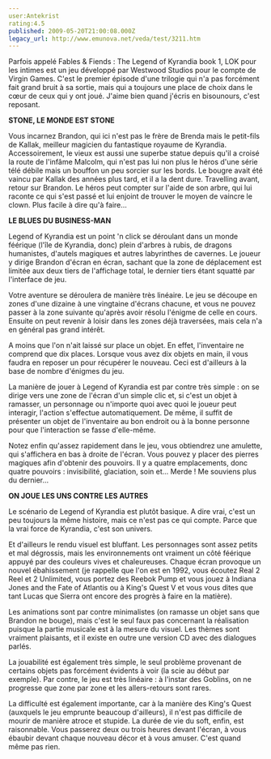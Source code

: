 ```yaml
---
user:Antekrist
rating:4.5
published: 2009-05-20T21:00:08.000Z
legacy_url: http://www.emunova.net/veda/test/3211.htm
---
```

Parfois appelé Fables & Fiends : The Legend of Kyrandia book 1, LOK pour les intimes est un jeu développé par Westwood Studios pour le compte de Virgin Games. C'est le premier épisode d'une trilogie qui n'a pas forcément fait grand bruit à sa sortie, mais qui a toujours une place de choix dans le cœur de ceux qui y ont joué. J'aime bien quand j'écris en bisounours, c'est reposant.  

  

**STONE, LE MONDE EST STONE**  

Vous incarnez Brandon, qui ici n'est pas le frère de Brenda mais le petit-fils de Kallak, meilleur magicien du fantastique royaume de Kyrandia. Accessoirement, le vieux est aussi une superbe statue depuis qu'il a croisé la route de l'infâme Malcolm, qui n'est pas lui non plus le héros d'une série télé débile mais un bouffon un peu sorcier sur les bords. Le bougre avait été vaincu par Kallak des années plus tard, et il a la dent dure. Travelling avant, retour sur Brandon. Le héros peut compter sur l'aide de son arbre, qui lui raconte ce qui s'est passé et lui enjoint de trouver le moyen de vaincre le clown. Plus facile à dire qu'à faire...  

  

**LE BLUES DU BUSINESS-MAN**  

Legend of Kyrandia est un point 'n click se déroulant dans un monde féérique (l'île de Kyrandia, donc) plein d'arbres à rubis, de dragons humanistes, d'autels magiques et autres labyrinthes de cavernes. Le joueur y dirige Brandon d'écran en écran, sachant que la zone de déplacement est limitée aux deux tiers de l'affichage total, le dernier tiers étant squatté par l'interface de jeu.  

Votre aventure se déroulera de manière très linéaire. Le jeu se découpe en zones d'une dizaine à une vingtaine d'écrans chacune, et vous ne pouvez passer à la zone suivante qu'après avoir résolu l'énigme de celle en cours. Ensuite on peut revenir à loisir dans les zones déjà traversées, mais cela n'a en général pas grand intérêt.  

A moins que l'on n'ait laissé sur place un objet. En effet, l'inventaire ne comprend que dix places. Lorsque vous avez dix objets en main, il vous faudra en reposer un pour récupérer le nouveau. Ceci est d'ailleurs à la base de nombre d'énigmes du jeu.  

La manière de jouer à Legend of Kyrandia est par contre très simple : on se dirige vers une zone de l'écran d'un simple clic et, si c'est un objet à ramasser, un personnage ou n'importe quoi avec quoi le joueur peut interagir, l'action s'effectue automatiquement. De même, il suffit de présenter un objet de l'inventaire au bon endroit ou à la bonne personne pour que l'interaction se fasse d'elle-même.  

Notez enfin qu'assez rapidement dans le jeu, vous obtiendrez une amulette, qui s'affichera en bas à droite de l'écran. Vous pouvez y placer des pierres magiques afin d'obtenir des pouvoirs. Il y a quatre emplacements, donc quatre pouvoirs : invisibilité, glaciation, soin et... Merde ! Me souviens plus du dernier...  

  

**ON JOUE LES UNS CONTRE LES AUTRES**  

Le scénario de Legend of Kyrandia est plutôt basique. A dire vrai, c'est un peu toujours la même histoire, mais ce n'est pas ce qui compte. Parce que la vrai force de Kyrandia, c'est son univers.  

Et d'ailleurs le rendu visuel est bluffant. Les personnages sont assez petits et mal dégrossis, mais les environnements ont vraiment un côté féérique appuyé par des couleurs vives et chaleureuses. Chaque écran provoque un nouvel ébahissement (je rappelle que l'on est en 1992, vous écoutez Real 2 Reel et 2 Unlimited, vous portez des Reebok Pump et vous jouez à Indiana Jones and the Fate of Atlantis ou à King's Quest V et vous vous dites que tant Lucas que Sierra ont encore des progrès à faire en la matière).  

Les animations sont par contre minimalistes (on ramasse un objet sans que Brandon ne bouge), mais c'est le seul faux pas concernant la réalisation puisque la partie musicale est à la mesure du visuel. Les thèmes sont vraiment plaisants, et il existe en outre une version CD avec des dialogues parlés.  

La jouabilité est également très simple, le seul problème provenant de certains objets pas forcément évidents à voir (la scie au début par exemple). Par contre, le jeu est très linéaire : à l'instar des Goblins, on ne progresse que zone par zone et les allers-retours sont rares.  

La difficulté est également importante, car à la manière des King's Quest (auxquels le jeu emprunte beaucoup d'ailleurs), il n'est pas difficile de mourir de manière atroce et stupide. La durée de vie du soft, enfin, est raisonnable. Vous passerez deux ou trois heures devant l'écran, à vous ébaubir devant chaque nouveau décor et à vous amuser. C'est quand même pas rien.